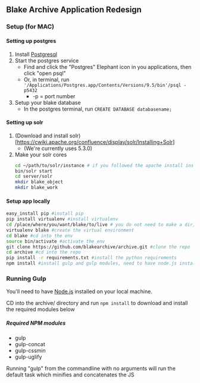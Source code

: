 ## Blake Archive Application Redesign

### Setup (for MAC)

#### Setting up postgres
1. Install [Postgresql](http://postgresapp.com/)
2. Start the postgres service
    * Find and click the "Postgres" Elephant icon in you applications, then click "open psql"
    * Or, in terminal, run ```'/Applications/Postgres.app/Contents/Versions/9.5/bin'/psql -p5432```
        * -p = port number
3. Setup your blake database
    * In the postgres terminal, run ```CREATE DATABASE databasename;```

#### Setting up solr
1. (Download and install solr)[https://cwiki.apache.org/confluence/display/solr/Installing+Solr]
    * (We're currently uses 5.3.0)
2. Make your solr cores
    ```bash
    cd ~/path/to/solr/instance # if you followed the apache install instructions, it's likely at ~/solr-5.3.0
    bin/solr start
    cd server/solr
    mkdir blake_object
    mkdir blake_work
    ```

#### Setup app locally
```bash
easy_install pip #install pip
pip install virtualenv #install virtualenv
cd /place/where/you/want/blake/to/live # you do not need to make a dir, that is the next step
virtualenv blake #create the virtual environment
cd blake #cd into the env
source bin/activate #activate the env
git clone https://github.com/blakearchive/archive.git #clone the repo
cd archive #cd into the repo
pip install -r requirements.txt #install the python requirements
npm install #install gulp and gulp modules, need to have node.js installed locally, see below
```


### Running Gulp
You'll need to have [Node.js](https://nodejs.org/en/) installed on your local machine.

CD into the archive/ directory and run ```npm install``` to download and install the required modules below

##### Required NPM modules
* gulp
* gulp-concat
* gulp-cssmin
* gulp-uglify

Running "gulp" from the commandline with no arguments will run the default task which minifies and concatenates the JS